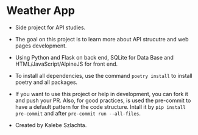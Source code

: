 # Weather App

- Side project for API studies.

- The goal on this project is to learn more about API strucutre and web pages development.

- Using Python and Flask on back end, SQLite for Data Base and HTML/JavaScript/AlpineJS for front end.

- To install all dependencies, use the command `poetry install` to install poetry and all packages.

- If you want to use this project or help in development, you can fork it and push your PR. Also, for good practices,
is used the pre-commit to have a default pattern for the code structure. Intall it by `pip install pre-commit` and after `pre-commit run --all-files`.

- Created by Kalebe Szlachta.
